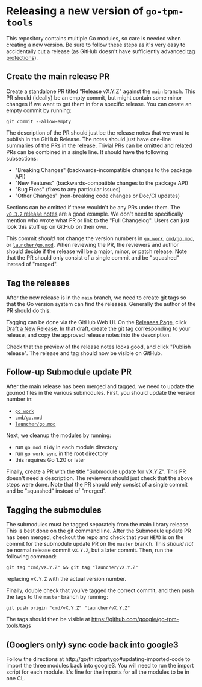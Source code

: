 # Releasing a new version of `go-tpm-tools`

This repository contains multiple Go modules, so care is needed when creating a
new version. Be sure to follow these steps as it's very easy to accidentally
cut a release (as GitHub doesn't have sufficiently advanced
[tag protections](https://docs.github.com/en/repositories/managing-your-repositorys-settings-and-features/managing-repository-settings/configuring-tag-protection-rules)).

## Create the main release PR

Create a standalone PR titled "Release vX.Y.Z" against the `main` branch. This
PR should (ideally) be an empty commit, but might contain some minor changes if
we want to get them in for a specific release. You can create an empty commit
by running:
```
git commit --allow-empty
```

The description of the PR should just be the release notes that we want to
publish in the GitHub Release. The notes should just have one-line summaries
of the PRs in the release. Trivial PRs can be omitted and related PRs can be
combined in a single line. It should have the following subsections:
  - "Breaking Changes" (backwards-incompatible changes to the package API)
  - "New Features" (backwards-compatible changes to the package API)
  - "Bug Fixes" (fixes to any particular issues)
  - "Other Changes" (non-breaking code changes or Doc/CI updates)

Sections can be omitted if there wouldn't be any PRs under them. The
[`v0.3.2` release notes](https://github.com/google/go-tpm-tools/releases/tag/v0.3.2)
are a good example. We don't need to specifically mention who wrote what PR or
link to the "Full Changelog". Users can just look this stuff up on GitHub on
their own.

This commit _should not_ change the version numbers in [`go.work`](go.work),
[`cmd/go.mod`](cmd/go.mod), or [`launcher/go.mod`](launcher/go.mod). When
reviewing the PR, the reviewers and author should decide if the release
will be a major, minor, or patch release. Note that the PR should only consist
of a single commit and be "squashed" instead of "merged".

## Tag the releases

After the new release is in the `main` branch, we need to create git tags so
that the Go version system can find the releases. Generally the author of the
PR should do this.

Tagging can be done via the GitHub Web UI. On the
[Releases Page](https://github.com/google/go-tpm-tools/releases),
click [Draft a New Release](https://github.com/google/go-tpm-tools/releases/new).
In that draft, create the git tag corresponding to your release, and copy the
approved release notes into the description.

Check that the preview of the release notes looks good, and click
"Publish release". The release and tag should now be visible on GitHub. 

## Follow-up Submodule update PR

After the main release has been merged and tagged, we need to update the go.mod
files in the various submodules. First, you should update the version number in:
  - [`go.work`](go.work)
  - [`cmd/go.mod`](cmd/go.mod)
  - [`launcher/go.mod`](launcher/go.mod)

Next, we cleanup the modules by running:
  - run `go mod tidy` in each module directory
  - run `go work sync` in the root directory
  - this requires Go 1.20 or later

Finally, create a PR with the title "Submodule update for vX.Y.Z". This PR
doesn't need a description. The reviewers should just check that the above
steps were done. Note that the PR should only consist
of a single commit and be "squashed" instead of "merged".

## Tagging the submodules

The submodules must be tagged separately from the main library release. This
is best done on the git command line. After the Submodule update PR has been
merged, checkout the repo and check that your `HEAD` is on the commit for the
submodule update PR on the `master` branch. This _should not_  be normal release
commit `vX.Y.Z`, but a later commit. Then, run the following command:
```
git tag "cmd/vX.Y.Z" && git tag "launcher/vX.Y.Z"
```
replacing `vX.Y.Z` with the actual version number.

Finally, double check that you've tagged the correct commit, and then push the
tags to the `master` branch by running:
```
git push origin "cmd/vX.Y.Z" "launcher/vX.Y.Z"
```

The tags should then be visible at https://github.com/google/go-tpm-tools/tags

## (Googlers only) sync code back into google3

Follow the directions at http://go/thirdpartygo#updating-imported-code to import
the three modules back into google3. You will need to run the import script for
each module. It's fine for the imports for all the modules to be in one CL.
